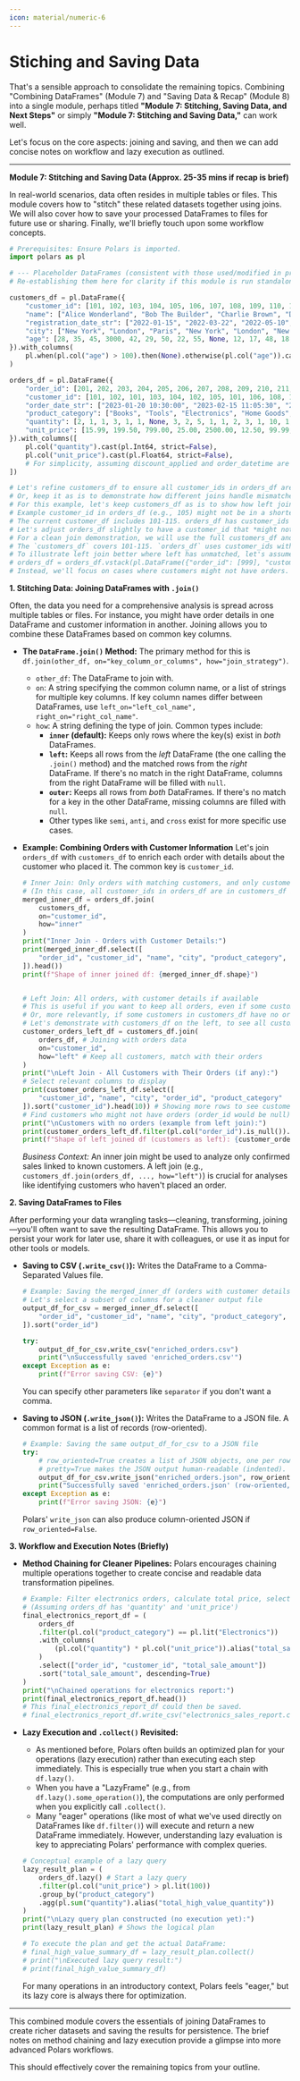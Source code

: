 ```yaml
--- 
icon: material/numeric-6
---
```

# Stiching and Saving Data

That's a sensible approach to consolidate the remaining topics. Combining "Combining DataFrames" (Module 7) and "Saving Data & Recap" (Module 8) into a single module, perhaps titled **"Module 7: Stitching, Saving Data, and Next Steps"** or simply **"Module 7: Stitching and Saving Data,"** can work well.

Let's focus on the core aspects: joining and saving, and then we can add concise notes on workflow and lazy execution as outlined.

-----

**Module 7: Stitching and Saving Data (Approx. 25-35 mins if recap is brief)**

In real-world scenarios, data often resides in multiple tables or files. This module covers how to "stitch" these related datasets together using joins. We will also cover how to save your processed DataFrames to files for future use or sharing. Finally, we'll briefly touch upon some workflow concepts.

```python
# Prerequisites: Ensure Polars is imported.
import polars as pl

# --- Placeholder DataFrames (consistent with those used/modified in previous modules) ---
# Re-establishing them here for clarity if this module is run standalone.

customers_df = pl.DataFrame({
    "customer_id": [101, 102, 103, 104, 105, 106, 107, 108, 109, 110, 111, 112, 113, 114, 115],
    "name": ["Alice Wonderland", "Bob The Builder", "Charlie Brown", "Diana Prince", "Evan Almighty", "Fiona Gallagher", "George Jetson", "Hannah Montana", "Ian Malcolm", "Jane Doe", "Kevin McCallister", "Laura Palmer", "Michael Scott", "Nancy Drew", "Oscar Grouch"],
    "registration_date_str": ["2022-01-15", "2022-03-22", "2022-05-10", "2022-07-01", "2022-08-19", "2023-01-20", None, "2023-04-05", "2023-06-12", "2023-07-21", "2023-09-01", "2023-10-15", "2024-02-10", "03/15/2024", "2024-05-01"],
    "city": ["New York", "London", "Paris", "New York", "London", "New York", "Paris", "Berlin", "London", "New York", "Chicago", "Twin Peaks", "Scranton", "River Heights", "New York"],
    "age": [28, 35, 45, 3000, 42, 29, 50, 22, 55, None, 12, 17, 48, 18, 60]
}).with_columns(
    pl.when(pl.col("age") > 100).then(None).otherwise(pl.col("age")).cast(pl.Int64, strict=False).alias("age_cleaned")
)

orders_df = pl.DataFrame({
    "order_id": [201, 202, 203, 204, 205, 206, 207, 208, 209, 210, 211, 212, 213, 214, 215, 216, 217, 218],
    "customer_id": [101, 102, 101, 103, 104, 102, 105, 101, 106, 108, 103, 107, 110, 111, 102, 113, 101, 115], # Includes customer_id 111 not in current customers_df for left join illustration
    "order_date_str": ["2023-01-20 10:30:00", "2023-02-15 11:05:30", "2023-02-28 14:12:55", "2023-03-10 09:00:15", "2023-03-12 17:45:00", "2023-04-05 12:00:00", "2023-04-22 16:20:30", "2023-05-01 10:00:00", "2023-05-15 08:55:10", "2023-06-01 11:30:00", "2023-06-20 13:40:00", "2023-07-01 00:00:00", "2023-07-25 10:10:10", "2023-09-10 14:20:30", "2023-11-05 19:00:00", "2024-02-15 09:30:00", "2024-03-01 10:00:00", "2024-05-05 12:12:12"],
    "product_category": ["Books", "Tools", "Electronics", "Home Goods", "Antiques", "Books", "Electronics", "Books", "Beauty", "Music", "Home Goods", "Electronics", "Clothing", "Toys", "Tools", "Office Supplies", "Electronics", "Home Goods"],
    "quantity": [2, 1, 1, 3, 1, 1, None, 3, 2, 5, 1, 1, 2, 3, 1, 10, 1, 1],
    "unit_price": [15.99, 199.50, 799.00, 25.00, 2500.00, 12.50, 99.99, 10.00, 45.75, 9.99, 150.00, 499.50, 75.00, 29.99, 75.00, 4.99, 1200.00, 12.00]
}).with_columns([
    pl.col("quantity").cast(pl.Int64, strict=False),
    pl.col("unit_price").cast(pl.Float64, strict=False),
    # For simplicity, assuming discount_applied and order_datetime are handled if needed later
])

# Let's refine customers_df to ensure all customer_ids in orders_df are present if we want to avoid nulls in inner joins
# Or, keep it as is to demonstrate how different joins handle mismatches.
# For this example, let's keep customers_df as is to show how left join differs.
# Example customer_id in orders_df (e.g., 105) might not be in a shortened customers_df if it was trimmed.
# The current customer_df includes 101-115. orders_df has customer_ids within this range.
# Let's adjust orders_df slightly to have a customer_id that *might not* be in customers_df if it were a subset
# For a clean join demonstration, we will use the full customers_df and orders_df where customer_ids align.
# The `customers_df` covers 101-115. `orders_df` uses customer_ids within this range.
# To illustrate left join better where left has unmatched, let's assume an order from customer 999
# orders_df = orders_df.vstack(pl.DataFrame({"order_id": [999], "customer_id": [999], ...})) # this is complex for now
# Instead, we'll focus on cases where customers might not have orders.

```

**1. Stitching Data: Joining DataFrames with `.join()`**

Often, the data you need for a comprehensive analysis is spread across multiple tables or files. For instance, you might have order details in one DataFrame and customer information in another. Joining allows you to combine these DataFrames based on common key columns.

  * **The `DataFrame.join()` Method:**
    The primary method for this is `df.join(other_df, on="key_column_or_columns", how="join_strategy")`.

      * `other_df`: The DataFrame to join with.
      * `on`: A string specifying the common column name, or a list of strings for multiple key columns. If key column names differ between DataFrames, use `left_on="left_col_name", right_on="right_col_name"`.
      * `how`: A string defining the type of join. Common types include:
          * **`inner` (default):** Keeps only rows where the key(s) exist in *both* DataFrames.
          * **`left`:** Keeps all rows from the *left* DataFrame (the one calling the `.join()` method) and the matched rows from the *right* DataFrame. If there's no match in the right DataFrame, columns from the right DataFrame will be filled with `null`.
          * **`outer`:** Keeps all rows from *both* DataFrames. If there's no match for a key in the other DataFrame, missing columns are filled with `null`.
          * Other types like `semi`, `anti`, and `cross` exist for more specific use cases.

  * **Example: Combining Orders with Customer Information**
    Let's join `orders_df` with `customers_df` to enrich each order with details about the customer who placed it. The common key is `customer_id`.

    ```python
    # Inner Join: Only orders with matching customers, and only customers with matching orders
    # (In this case, all customer_ids in orders_df are in customers_df based on full placeholders)
    merged_inner_df = orders_df.join(
        customers_df,
        on="customer_id",
        how="inner"
    )
    print("Inner Join - Orders with Customer Details:")
    print(merged_inner_df.select([
        "order_id", "customer_id", "name", "city", "product_category", "unit_price"
    ]).head())
    print(f"Shape of inner joined df: {merged_inner_df.shape}")


    # Left Join: All orders, with customer details if available
    # This is useful if you want to keep all orders, even if some customer details might be missing (though not in our current full dataset).
    # Or, more relevantly, if some customers in customers_df have no orders, they wouldn't appear in an inner join with orders_df as left.
    # Let's demonstrate with customers_df on the left, to see all customers and their orders.
    customer_orders_left_df = customers_df.join(
        orders_df, # Joining with orders data
        on="customer_id",
        how="left" # Keep all customers, match with their orders
    )
    print("\nLeft Join - All Customers with Their Orders (if any):")
    # Select relevant columns to display
    print(customer_orders_left_df.select([
        "customer_id", "name", "city", "order_id", "product_category"
    ]).sort("customer_id").head(10)) # Showing more rows to see customers with and without orders
    # Find customers who might not have orders (order_id would be null)
    print("\nCustomers with no orders (example from left join):")
    print(customer_orders_left_df.filter(pl.col("order_id").is_null()).select(["customer_id", "name"]))
    print(f"Shape of left joined df (customers as left): {customer_orders_left_df.shape}")
    ```

    *Business Context:* An inner join might be used to analyze only confirmed sales linked to known customers. A left join (e.g., `customers_df.join(orders_df, ..., how="left")`) is crucial for analyses like identifying customers who haven't placed an order.

**2. Saving DataFrames to Files**

After performing your data wrangling tasks—cleaning, transforming, joining—you'll often want to save the resulting DataFrame. This allows you to persist your work for later use, share it with colleagues, or use it as input for other tools or models.

  * **Saving to CSV (`.write_csv()`):**
    Writes the DataFrame to a Comma-Separated Values file.

    ```python
    # Example: Saving the merged_inner_df (orders with customer details) to a CSV file
    # Let's select a subset of columns for a cleaner output file
    output_df_for_csv = merged_inner_df.select([
        "order_id", "customer_id", "name", "city", "product_category", "quantity", "unit_price"
    ]).sort("order_id")

    try:
        output_df_for_csv.write_csv("enriched_orders.csv")
        print("\nSuccessfully saved 'enriched_orders.csv'")
    except Exception as e:
        print(f"Error saving CSV: {e}")
    ```

    You can specify other parameters like `separator` if you don't want a comma.

  * **Saving to JSON (`.write_json()`):**
    Writes the DataFrame to a JSON file. A common format is a list of records (row-oriented).

    ```python
    # Example: Saving the same output_df_for_csv to a JSON file
    try:
        # row_oriented=True creates a list of JSON objects, one per row.
        # pretty=True makes the JSON output human-readable (indented).
        output_df_for_csv.write_json("enriched_orders.json", row_oriented=True, pretty=True)
        print("Successfully saved 'enriched_orders.json' (row-oriented, pretty)")
    except Exception as e:
        print(f"Error saving JSON: {e}")
    ```

    Polars' `write_json` can also produce column-oriented JSON if `row_oriented=False`.

**3. Workflow and Execution Notes (Briefly)**

  * **Method Chaining for Cleaner Pipelines:**
    Polars encourages chaining multiple operations together to create concise and readable data transformation pipelines.

    ```python
    # Example: Filter electronics orders, calculate total price, select relevant columns, and sort
    # (Assuming orders_df has 'quantity' and 'unit_price')
    final_electronics_report_df = (
        orders_df
        .filter(pl.col("product_category") == pl.lit("Electronics"))
        .with_columns(
            (pl.col("quantity") * pl.col("unit_price")).alias("total_sale_amount")
        )
        .select(["order_id", "customer_id", "total_sale_amount"])
        .sort("total_sale_amount", descending=True)
    )
    print("\nChained operations for electronics report:")
    print(final_electronics_report_df.head())
    # This final_electronics_report_df could then be saved.
    # final_electronics_report_df.write_csv("electronics_sales_report.csv")
    ```

  * **Lazy Execution and `.collect()` Revisited:**

      * As mentioned before, Polars often builds an optimized plan for your operations (lazy execution) rather than executing each step immediately. This is especially true when you start a chain with `df.lazy()`.
      * When you have a "LazyFrame" (e.g., from `df.lazy().some_operation()`), the computations are only performed when you explicitly call `.collect()`.
      * Many "eager" operations (like most of what we've used directly on DataFrames like `df.filter()`) will execute and return a new DataFrame immediately. However, understanding lazy evaluation is key to appreciating Polars' performance with complex queries.

    <!-- end list -->

    ```python
    # Conceptual example of a lazy query
    lazy_result_plan = (
        orders_df.lazy() # Start a lazy query
        .filter(pl.col("unit_price") > pl.lit(100))
        .group_by("product_category")
        .agg(pl.sum("quantity").alias("total_high_value_quantity"))
    )
    print("\nLazy query plan constructed (no execution yet):")
    print(lazy_result_plan) # Shows the logical plan

    # To execute the plan and get the actual DataFrame:
    # final_high_value_summary_df = lazy_result_plan.collect()
    # print("\nExecuted lazy query result:")
    # print(final_high_value_summary_df)
    ```

    For many operations in an introductory context, Polars feels "eager," but its lazy core is always there for optimization.

-----

This combined module covers the essentials of joining DataFrames to create richer datasets and saving the results for persistence. The brief notes on method chaining and lazy execution provide a glimpse into more advanced Polars workflows.

This should effectively cover the remaining topics from your outline.
